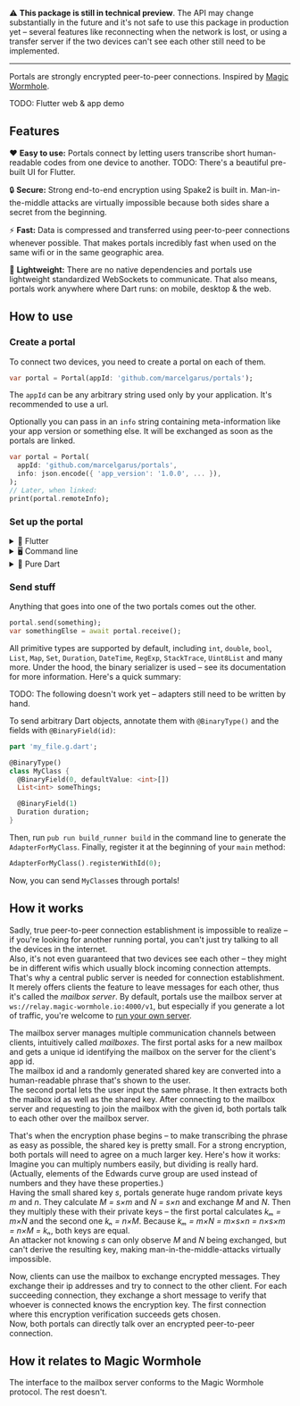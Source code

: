 ⚠️ **This package is still in technical preview**.
The API may change substantially in the future and it's not safe to use this package in production yet – several features like reconnecting when the network is lost, or using a transfer server if the two devices can't see each other still need to be implemented.

---

Portals are strongly encrypted peer-to-peer connections.
Inspired by [Magic Wormhole](https://github.com/warner/magic-wormhole/).

TODO: Flutter web & app demo

## Features

❤️ **Easy to use:**
Portals connect by letting users transcribe short human-readable codes from one device to another.
TODO: There's a beautiful pre-built UI for Flutter.

🔒 **Secure:**
Strong end-to-end encryption using Spake2 is built in.
Man-in-the-middle attacks are virtually impossible because both sides share a secret from the beginning.

⚡ **Fast:**
Data is compressed and transferred using peer-to-peer connections whenever possible.
That makes portals incredibly fast when used on the same wifi or in the same geographic area.

🎈 **Lightweight:**
There are no native dependencies and portals use lightweight standardized WebSockets to communicate.
That also means, portals work anywhere where Dart runs: on mobile, desktop & the web.

## How to use

### Create a portal

To connect two devices, you need to create a portal on each of them.

```dart
var portal = Portal(appId: 'github.com/marcelgarus/portals');
```

The `appId` can be any arbitrary string used only by your application.
It's recommended to use a url.


Optionally you can pass in an `info` string containing meta-information like your app version or something else. It will be exchanged as soon as the portals are linked.

```dart
var portal = Portal(
  appId: 'github.com/marcelgarus/portals',
  info: json.encode({ 'app_version': '1.0.0', ... }),
);
// Later, when linked:
print(portal.remoteInfo);
```

### Set up the portal

<details>
<summary>💙 Flutter</summary>

There's a beautiful pre-built UI for Flutter that you can find nowhere yet.
TODO
</details>

<details>
<summary>🖥️ Command line</summary>

TODO
</details>

<details>
<summary>🎯 Pure Dart</summary>

On the first device, open the portal. It will return a phrase that uniquely identifies it among other portals using your `appId`:

```dart
String phrase = await portal.open();
// TODO: Show the phrase to the user.
String key = await portal.waitForLink();
```

Let the user transcribe the `phrase` to the second user in the real world.
The second user can then link the two portals:

```dart
// TODO: Let the user enter the phrase.
String key = await portal.openAndLinkTo(phrase);
```

Now the two portals are linked.
Optionally, you can let the users compare the `key` to completely rule out man-in-the-middle attacks.

In the background, both clients try to establish a peer-to-peer connection to each other.
Wait for it on both sides by calling:

```dart
await portal.waitUntilReady();
```
</details>

### Send stuff

Anything that goes into one of the two portals comes out the other.

```dart
portal.send(something);
var somethingElse = await portal.receive();
```

All primitive types are supported by default, including `int`, `double`, `bool`, `List`, `Map`, `Set`, `Duration`, `DateTime`, `RegExp`, `StackTrace`, `Uint8List` and many more.
Under the hood, the binary serializer is used – see its documentation for more information.
Here's a quick summary:

TODO: The following doesn't work yet – adapters still need to be written by hand.

To send arbitrary Dart objects, annotate them with `@BinaryType()` and the fields with `@BinaryField(id)`:

```dart
part 'my_file.g.dart';

@BinaryType()
class MyClass {
  @BinaryField(0, defaultValue: <int>[])
  List<int> someThings;

  @BinaryField(1)
  Duration duration;
}
```

Then, run `pub run build_runner build` in the command line to generate the `AdapterForMyClass`. Finally, register it at the beginning of your `main` method:

```dart
AdapterForMyClass().registerWithId(0);
```

Now, you can send `MyClass`es through portals!

## How it works

Sadly, true peer-to-peer connection establishment is impossible to realize – if you're looking for another running portal, you can't just try talking to all the devices in the internet.  
Also, it's not even guaranteed that two devices see each other – they might be in different wifis which usually block incoming connection attempts.  
That's why a central public server is needed for connection establishment. It merely offers clients the feature to leave messages for each other, thus it's called the *mailbox server*.
By default, portals use the mailbox server at `ws://relay.magic-wormhole.io:4000/v1`, but especially if you generate a lot of traffic, you're welcome to [run your own server](https://github.com/warner/magic-wormhole-mailbox-server).

The mailbox server manages multiple communication channels between clients, intuitively called *mailboxes*.
The first portal asks for a new mailbox and gets a unique id identifying the mailbox on the server for the client's app id.  
The mailbox id and a randomly generated shared key are converted into a human-readable phrase that's shown to the user.  
The second portal lets the user input the same phrase.
It then extracts both the mailbox id as well as the shared key.
After connecting to the mailbox server and requesting to join the mailbox with the given id, both portals talk to each other over the mailbox server.

That's when the encryption phase begins – to make transcribing the phrase as easy as possible, the shared key is pretty small.
For a strong encryption, both portals will need to agree on a much larger key.
Here's how it works:  
Imagine you can multiply numbers easily, but dividing is really hard. (Actually, elements of the Edwards curve group are used instead of numbers and they have these properties.)  
Having the small shared key *s*, portals generate huge random private keys *m* and *n*.
They calculate *M = s×m* and *N = s×n* and exchange *M* and *N*.
Then they multiply these with their private keys – the first portal calculates *kₘ = m×N* and the second one *kₙ = n×M*. Because *kₘ = m×N = m×s×n = n×s×m = n×M = kₙ*, both keys are equal.  
An attacker not knowing *s* can only observe *M* and *N* being exchanged, but can't derive the resulting key, making man-in-the-middle-attacks virtually impossible.

Now, clients can use the mailbox to exchange encrypted messages.
They exchange their ip addresses and try to connect to the other client.
For each succeeding connection, they exchange a short message to verify that whoever is connected knows the encryption key.
The first connection where this encryption verification succeeds gets chosen.  
Now, both portals can directly talk over an encrypted peer-to-peer connection.

## How it relates to Magic Wormhole

The interface to the mailbox server conforms to the Magic Wormhole protocol.
The rest doesn't.

